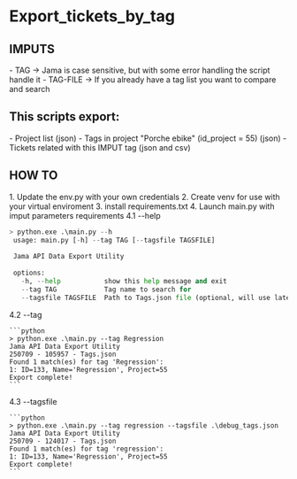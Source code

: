 # Export_tickets_by_tag

<h2>IMPUTS</h2>
- TAG -> Jama is case sensitive, but with some error handling the script handle it
- TAG-FILE -> If you already have a tag list you want to compare and search

<h2>This scripts export:</h2>
- Project list (json)
- Tags in project "Porche ebike" (id_project = 55) (json)
- Tickets related with this IMPUT tag (json and csv)

<h2>HOW TO</h2>
1. Update the env.py with your own credentials
2. Create venv for use with your virtual enviroment
3. install requirements.txt
4. Launch main.py with imput parameters requirements
   4.1 --help

   ```python
   > python.exe .\main.py --h
    usage: main.py [-h] --tag TAG [--tagsfile TAGSFILE]
    
    Jama API Data Export Utility
    
    options:
      -h, --help           show this help message and exit
      --tag TAG            Tag name to search for
      --tagsfile TAGSFILE  Path to Tags.json file (optional, will use latest if not provided)
   ```
   
   4.2 --tag
   
    ```python
    > python.exe .\main.py --tag Regression
    Jama API Data Export Utility
    250709 - 105957 - Tags.json
    Found 1 match(es) for tag 'Regression':
    1: ID=133, Name='Regression', Project=55
    Export complete!
    ```
   
   4.3 --tagsfile
   
    ```python
    > python.exe .\main.py --tag regression --tagsfile .\debug_tags.json
    Jama API Data Export Utility
    250709 - 124017 - Tags.json
    Found 1 match(es) for tag 'regression':
    1: ID=133, Name='Regression', Project=55
    Export complete!
    ```
